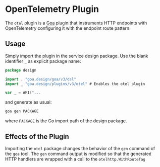 # OpenTelemetry Plugin

The `otel` plugin is a [Goa](https://github.com/goadesign/goa/tree/v3) plugin that instruments
HTTP endpoints with OpenTelemetry configuring it with the endpoint route pattern.

## Usage

Simply import the plugin in the service design package. Use the blank identifier `_` as explicit
package name:

```go
package design

import . "goa.design/goa/v3/dsl"
import _ "goa.design/plugins/v3/otel" # Enables the otel plugin

var _ = API("...
```

and generate as usual:

```bash
goa gen PACKAGE
```

where `PACKAGE` is the Go import path of the design package.

## Effects of the Plugin

Importing the `otel` package changes the behavior of the `gen` command of the
`goa` tool. The `gen` command output is modified so that the generated HTTP
handlers are wrapped with a call to the `otelhttp.WithRouteTag`
